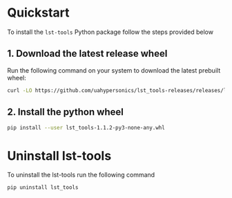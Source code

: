 # Quickstart

To install the `lst-tools` Python package follow the steps provided below

## 1. Download the latest release wheel

Run the following command on your system to download the latest prebuilt wheel:

```bash
curl -LO https://github.com/uahypersonics/lst_tools-releases/releases/latest/download/lst_tools-1.1.2-py3-none-any.whl
```

## 2. Install the python wheel

```bash
pip install --user lst_tools-1.1.2-py3-none-any.whl
```

# Uninstall lst-tools

To uninstall the lst-tools run the following command

```bash
pip uninstall lst_tools
```
